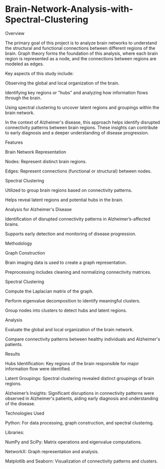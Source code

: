 # Brain-Network-Analysis-with-Spectral-Clustering


Overview

The primary goal of this project is to analyze brain networks to understand the structural and functional connections between different regions of the brain. Graph theory forms the foundation of this analysis, where each brain region is represented as a node, and the connections between regions are modeled as edges.

Key aspects of this study include:

Observing the global and local organization of the brain.

Identifying key regions or "hubs" and analyzing how information flows through the brain.

Using spectral clustering to uncover latent regions and groupings within the brain network.

In the context of Alzheimer's disease, this approach helps identify disrupted connectivity patterns between brain regions. These insights can contribute to early diagnosis and a deeper understanding of disease progression.

Features

Brain Network Representation

Nodes: Represent distinct brain regions.

Edges: Represent connections (functional or structural) between nodes.

Spectral Clustering

Utilized to group brain regions based on connectivity patterns.

Helps reveal latent regions and potential hubs in the brain.

Analysis for Alzheimer's Disease

Identification of disrupted connectivity patterns in Alzheimer’s-affected brains.

Supports early detection and monitoring of disease progression.

Methodology

Graph Construction

Brain imaging data is used to create a graph representation.

Preprocessing includes cleaning and normalizing connectivity matrices.

Spectral Clustering

Compute the Laplacian matrix of the graph.

Perform eigenvalue decomposition to identify meaningful clusters.

Group nodes into clusters to detect hubs and latent regions.

Analysis

Evaluate the global and local organization of the brain network.

Compare connectivity patterns between healthy individuals and Alzheimer's patients.

Results

Hubs Identification: Key regions of the brain responsible for major information flow were identified.

Latent Groupings: Spectral clustering revealed distinct groupings of brain regions.

Alzheimer’s Insights: Significant disruptions in connectivity patterns were observed in Alzheimer's patients, aiding early diagnosis and understanding of the disease.

Technologies Used

Python: For data processing, graph construction, and spectral clustering.

Libraries:

NumPy and SciPy: Matrix operations and eigenvalue computations.

NetworkX: Graph representation and analysis.

Matplotlib and Seaborn: Visualization of connectivity patterns and clusters.
